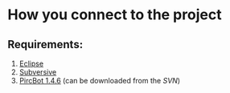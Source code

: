 # How you connect to the project #

## Requirements: ##
  1. [Eclipse](http://www.eclipse.org/)
  1. [Subversive](http://www.eclipse.org/subversive/)
  1. [PircBot 1.4.6](http://www.jibble.org/pircbot.php) (can be downloaded from the _SVN_)